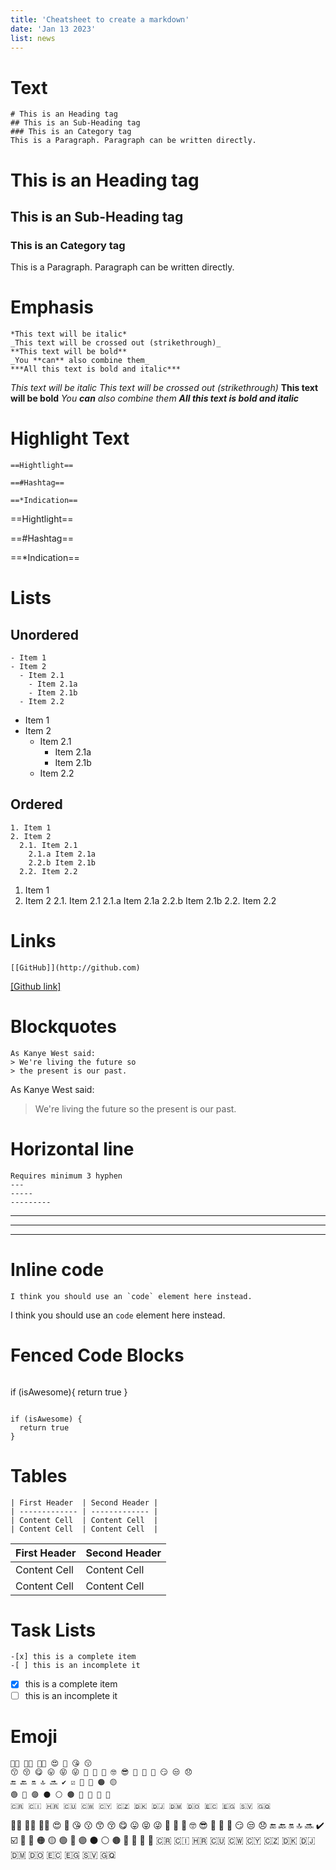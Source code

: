 ```yaml
---
title: 'Cheatsheet to create a markdown'
date: 'Jan 13 2023'
list: news
---
```

# Text 
```
# This is an Heading tag
## This is an Sub-Heading tag 
### This is an Category tag 
This is a Paragraph. Paragraph can be written directly.
```
# This is an Heading tag
## This is an Sub-Heading tag 
### This is an Category tag  
This is a Paragraph. Paragraph can be written directly. 
  
# Emphasis
```
*This text will be italic*
_This text will be crossed out (strikethrough)_
**This text will be bold**
_You **can** also combine them_
***All this text is bold and italic***
```

*This text will be italic*
_This text will be crossed out (strikethrough)_
**This text will be bold**
_You **can** also combine them_
***All this text is bold and italic***

# Highlight Text
```
==Hightlight==

==#Hashtag==

==*Indication==
```

==Hightlight==

==#Hashtag==

==*Indication==

# Lists
## Unordered
```
- Item 1
- Item 2
  - Item 2.1
    - Item 2.1a
    - Item 2.1b
  - Item 2.2
```

- Item 1
- Item 2
  - Item 2.1
    - Item 2.1a
    - Item 2.1b
  - Item 2.2

## Ordered
```
1. Item 1
2. Item 2
  2.1. Item 2.1
    2.1.a Item 2.1a
    2.2.b Item 2.1b
  2.2. Item 2.2
```

1. Item 1
2. Item 2
  2.1. Item 2.1
    2.1.a Item 2.1a
    2.2.b Item 2.1b
  2.2. Item 2.2

# Links 
```
[[GitHub]](http://github.com)
```

[[Github link]](https://github.com)

# Blockquotes
```
As Kanye West said:
> We're living the future so
> the present is our past.
```

As Kanye West said:
> We're living the future so the present is our past.

# Horizontal line
``` 
Requires minimum 3 hyphen
---
-----
---------
```

---
-----
---------

# Inline code
```
I think you should use an `code` element here instead.
```

I think you should use an `code` element here instead.

# Fenced Code Blocks 
```
 ```
if (isAwesome){
  return true
}
 ```
```

```
if (isAwesome) {
  return true
}
```

# Tables 
```
| First Header  | Second Header |
| ------------- | ------------- |
| Content Cell  | Content Cell  |
| Content Cell  | Content Cell  |
```

| First Header  | Second Header |
| ------------- | ------------- |
| Content Cell  | Content Cell  |
| Content Cell  | Content Cell  |

# Task Lists
```
-[x] this is a complete item 
-[ ] this is an incomplete it
```

-[x] this is a complete item 
-[ ] this is an incomplete it

# Emoji
```
👍🏻 👎🏻 ✊🏻 😍 🥰 😘 😗 
😙 😚 😋 😛 😝 😜 🤪 🤨 🧐 🤓 😎 🥸 🤩 🥳 😏 😒 😞
🔚 🔙 🔛 🔝 🔜 ✔️ ☑️ 🔘 🔴 🟠 🟡 
🟢 🔵 🟣 ⚫️ ⚪️ 🟤 🔺 🔻 🔸 🔹 
🇨🇷 🇨🇮 🇭🇷 🇨🇺 🇨🇼 🇨🇾 🇨🇿 🇩🇰 🇩🇯 🇩🇲 🇩🇴 🇪🇨 🇪🇬 🇸🇻 🇬🇶
```

👍🏻 👎🏻 ✊🏻 😍 🥰 😘 😗 
😙 😚 😋 😛 😝 😜 🤪 🤨 🧐 🤓 😎 🥸 🤩 🥳 😏 😒 😞
🔚 🔙 🔛 🔝 🔜 ✔️ ☑️ 🔘 🔴 🟠 🟡 
🟢 🔵 🟣 ⚫️ ⚪️ 🟤 🔺 🔻 🔸 🔹 
🇨🇷 🇨🇮 🇭🇷 🇨🇺 🇨🇼 🇨🇾 🇨🇿 🇩🇰 🇩🇯 🇩🇲 🇩🇴 🇪🇨 🇪🇬 🇸🇻 🇬🇶